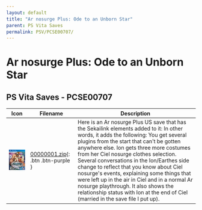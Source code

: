 ```yaml
---
layout: default
title: "Ar nosurge Plus: Ode to an Unborn Star"
parent: PS Vita Saves
permalink: PSV/PCSE00707/
---
```

# Ar nosurge Plus: Ode to an Unborn Star

## PS Vita Saves - PCSE00707

| Icon | Filename | Description |
|------|----------|-------------|
| ![Ar nosurge Plus: Ode to an Unborn Star](icon0.png) | [00000001.zip](00000001.zip){: .btn .btn-purple } | Here is an Ar nosurge Plus US save that has the Sekailink elements added to it:   In other words, it adds the following:  You get several plugins from the start that can't be gotten anywhere else. Ion gets three more costumes from her Ciel nosurge clothes selection. Several conversations in the Ion/Earthes side change to reflect that you know about Ciel nosurge's events, explaining some things that were left up in the air in Ciel and in a normal Ar nosurge playthrough. It also shows the relationship status with Ion at the end of Ciel (married in the save file I put up).  |
